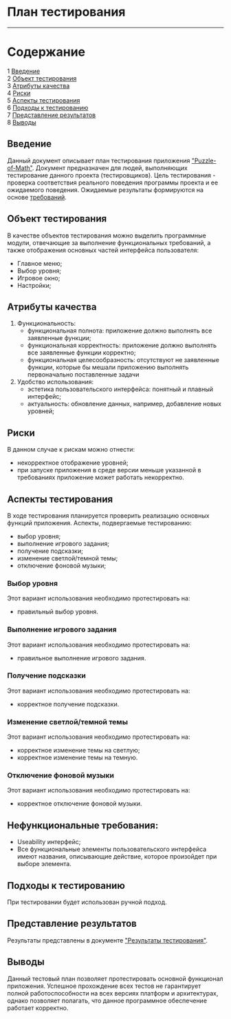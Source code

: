 # План тестирования
---

# Содержание
1 [Введение](#introduction)  
2 [Объект тестирования](#items)  
3 [Атрибуты качества](#quality)  
4 [Риски](#risk)  
5 [Аспекты тестирования](#features)  
6 [Подходы к тестированию](#approach)  
7 [Представление результатов](#pass)  
8 [Выводы](#conclusion)

<a name="introduction"/>

## Введение

Данный документ описывает план тестирования приложения ["Puzzle-of-Math"](https://github.com/IlyaKolbasov/Puzzle-of-Math). Документ предназначен для людей, выполняющих тестирование данного проекта (тестировщиков). Цель тестирования - проверка соответствия реального поведения программы проекта и ее ожидаемого поведения. Ожидаемые результаты формируются на основе [требований](https://github.com/IlyaKolbasov/Puzzle-of-Math/blob/master/Docs/Requirements.md).

<a name="items"/>

## Объект тестирования

В качестве объектов тестирования можно выделить программные модули, отвечающие за выполнение функциональных требований, а также отображения основных частей интерфейса пользователя:

* Главное меню;
* Выбор уровня;
* Игровое окно;
* Настройки;

<a name="quality"/>

## Атрибуты качества

1. Функциональность:
    - функциональная полнота: приложение должно выполнять все заявленные функции;
    - функциональная корректность: приложение должно выполнять все заявленные функции корректно;
    - функциональная целесообразность: отсутствуют не заявленные функции, которые бы мешали приложению выполнять первоначально поставленные задачи
2. Удобство использования:
    - эстетика пользовательского интерфейса: понятный и плавный интерфейс;
    - актуальность: обновление данных, например, добавление новых уровней;

<a name="risk"/>

## Риски

В данном случае к рискам можно отнести:
* некорректное отображение уровней;
* при запуске приложения в среде версии меньше указанной в требованиях приложение может работать некорректно.

<a name="features"/>

## Аспекты тестирования

В ходе тестирования планируется проверить реализацию основных функций приложения. Аспекты, подвергаемые тестированию: 
* выбор уровня;
* выполнение игрового задания;
* получение подсказки;
* изменение светлой/темной темы;
* отключение фоновой музыки;


### Выбор уровня
Этот вариант использования необходимо протестировать на:
* правильный выбор уровня.

### Выполнение игрового задания
Этот вариант использования необходимо протестировать на:
* правильное выполнение игрового задания.

### Получение подсказки
Этот вариант использования необходимо протестировать на:
* корректное получение подсказки.

### Изменение светлой/темной темы
Этот вариант использования необходимо протестировать на:
* корректное изменение темы на светлую;
* корректное изменение темы на темную.

### Отключение фоновой музыки
Этот вариант использования необходимо протестировать на:
* корректное отключение фоновой музыки.


## Нефункциональные требования:
* Useability интерфейс;
* Все функциональные элементы пользовательского интерфейса имеют названия, описывающие действие, которое произойдет при выборе элемента.

<a name="approach"/>

## Подходы к тестированию

При тестировании будет использован ручной подход.

<a name="pass"/>

## Представление результатов

Результаты представлены  в документе ["Результаты тестирования"](https://github.com/Beavis-Borow/TheBlackT/tree/master/Testing/TestsResults.md).

<a name="conclusion"/>

## Выводы

Данный тестовый план позволяет протестировать основной функционал приложения. Успешное прохождение всех тестов не гарантирует полной работоспособности на всех версиях платформ и архитектурах, однако позволяет полагать, что данное программное обеспечение работает корректно.
